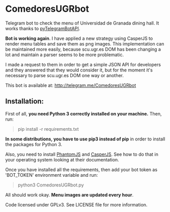 # ComedoresUGRbot
Telegram bot to check the menu of Universidad de Granada dining hall. It works
thanks to [pyTelegramBotAPI](https://github.com/eternnoir/pyTelegramBotAPI/).

**Bot is working again**. I have applied a new strategy using CasperJS to render menu tables and save them as png images. This implementation can be maintained more easily, because scu.ugr.es DOM has been changing a lot and
maintain a parser seems to be more problematic.

I made a request to them in order to get a simple JSON API for developers and they answered that they would consider it, but for the moment it's necessary to
parse scu.ugr.es DOM one way or another.

This bot is available at: http://telegram.me/ComedoresUGRbot

## Installation:

First of all, **you need Python 3 correctly installed on your machine.** Then, run:

> pip install -r requirements.txt

**In some distributions, you have to use pip3 instead of pip** in order to install the packages for Python 3.

Also, you need to install [PhantomJS](http://phantomjs.org/) and [CasperJS](http://casperjs.org/). See how to do that in your operating system looking at their documentation.

Once you have installed all the requirements, then add your bot token as 'BOT_TOKEN' environment variable and run:

> python3 ComedoresUGRbot.py

All should work okay. **Menu images are updated every hour**.

Code licensed under GPLv3. See LICENSE file for more information.
